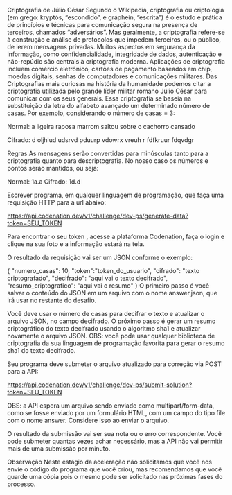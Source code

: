 Criptografia de Júlio César
Segundo o Wikipedia, criptografia ou criptologia (em grego: kryptós, “escondido”, e gráphein, “escrita”) é o estudo e prática de princípios e técnicas para comunicação segura na presença de terceiros, chamados “adversários”. Mas geralmente, a criptografia refere-se à construção e análise de protocolos que impedem terceiros, ou o público, de lerem mensagens privadas. Muitos aspectos em segurança da informação, como confidencialidade, integridade de dados, autenticação e não-repúdio são centrais à criptografia moderna. Aplicações de criptografia incluem comércio eletrônico, cartões de pagamento baseados em chip, moedas digitais, senhas de computadores e comunicações militares. Das Criptografias mais curiosas na história da humanidade podemos citar a criptografia utilizada pelo grande líder militar romano Júlio César para comunicar com os seus generais. Essa criptografia se baseia na substituição da letra do alfabeto avançado um determinado número de casas. Por exemplo, considerando o número de casas = 3:

Normal: a ligeira raposa marrom saltou sobre o cachorro cansado

Cifrado: d oljhlud udsrvd pduurp vdowrx vreuh r fdfkruur fdqvdgr

Regras
As mensagens serão convertidas para minúsculas tanto para a criptografia quanto para descriptografia. No nosso caso os números e pontos serão mantidos, ou seja:

Normal: 1a.a Cifrado: 1d.d

Escrever programa, em qualquer linguagem de programação, que faça uma requisição HTTP para a url abaixo:

https://api.codenation.dev/v1/challenge/dev-ps/generate-data?token=SEU_TOKEN

Para encontrar o seu token , acesse a plataforma Codenation, faça o login e clique na sua foto e a informação estará na tela.

O resultado da requisição vai ser um JSON conforme o exemplo:

{
	"numero_casas": 10,
	"token":"token_do_usuario",
	"cifrado": "texto criptografado",
	"decifrado": "aqui vai o texto decifrado",
	"resumo_criptografico": "aqui vai o resumo"
}
O primeiro passo é você salvar o conteúdo do JSON em um arquivo com o nome answer.json, que irá usar no restante do desafio.

Você deve usar o número de casas para decifrar o texto e atualizar o arquivo JSON, no campo decifrado. O próximo passo é gerar um resumo criptográfico do texto decifrado usando o algoritmo sha1 e atualizar novamente o arquivo JSON. OBS: você pode usar qualquer biblioteca de criptografia da sua linguagem de programação favorita para gerar o resumo sha1 do texto decifrado.

Seu programa deve submeter o arquivo atualizado para correção via POST para a API:

https://api.codenation.dev/v1/challenge/dev-ps/submit-solution?token=SEU_TOKEN

OBS: a API espera um arquivo sendo enviado como multipart/form-data, como se fosse enviado por um formulário HTML, com um campo do tipo file com o nome answer. Considere isso ao enviar o arquivo.

O resultado da submissão vai ser sua nota ou o erro correspondente. Você pode submeter quantas vezes achar necessário, mas a API não vai permitir mais de uma submissão por minuto.

Observação
Neste estágio da aceleração não solicitamos que você nos envie o código do programa que você criou, mas recomendamos que você guarde uma cópia pois o mesmo pode ser solicitado nas próximas fases do processo.
